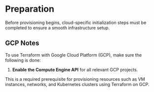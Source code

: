 # Preparation

Before provisioning begins, cloud-specific initialization steps must be completed to ensure a smooth infrastructure setup.

## GCP Notes

To use Terraform with Google Cloud Platform (GCP), make sure the following is done:

1. **Enable the Compute Engine API** for all relevant GCP projects.

This is a required prerequisite for provisioning resources such as VM instances, networks, and Kubernetes clusters using Terraform on GCP.

